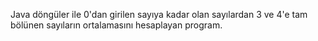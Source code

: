 Java döngüler ile 0'dan girilen sayıya kadar olan sayılardan 3 ve 4'e tam bölünen sayıların ortalamasını hesaplayan program.
